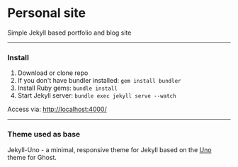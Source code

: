 # Personal site

Simple Jekyll based portfolio and blog site

---

### Install

1. Download or clone repo
3. If you don't have bundler installed: `gem install bundler`
3. Install Ruby gems: `bundle install`
4. Start Jekyll server: `bundle exec jekyll serve --watch`

Access via: [http://localhost:4000/](http://localhost:4000/)

---

### Theme used as base

Jekyll-Uno - a minimal, responsive theme for Jekyll based on the [Uno](https://github.com/daleanthony/Uno) theme for Ghost.